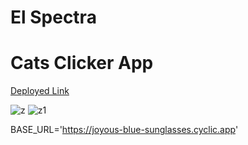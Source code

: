 # El Spectra #
# Cats Clicker App #


<a  href="https://6404e6b4f041a34d70201ea7--astounding-taiyaki-f3e1ad.netlify.app/" >Deployed Link</a>

![z](https://user-images.githubusercontent.com/101394814/222978685-611c7aae-9ca0-48c3-b383-552deede3b59.png)
![z1](https://user-images.githubusercontent.com/101394814/222978733-56470151-38fe-4c09-94b7-5a67cdf401dd.png)


BASE_URL='https://joyous-blue-sunglasses.cyclic.app'